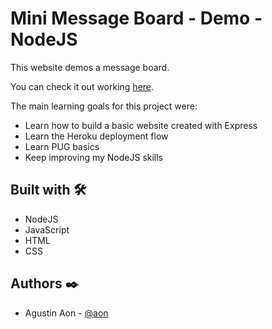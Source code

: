 # Mini Message Board - Demo - NodeJS
This website demos a message board.

You can check it out working [here](https://polar-atoll-20085.herokuapp.com/).

The main learning goals for this project were:
- Learn how to build a basic website created with Express
- Learn the Heroku deployment flow
- Learn PUG basics
- Keep improving my NodeJS skills


## Built with 🛠️
- NodeJS
- JavaScript
- HTML
- CSS

## Authors ✒️
- Agustin Aon - [@aon](https://github.com/aon)
